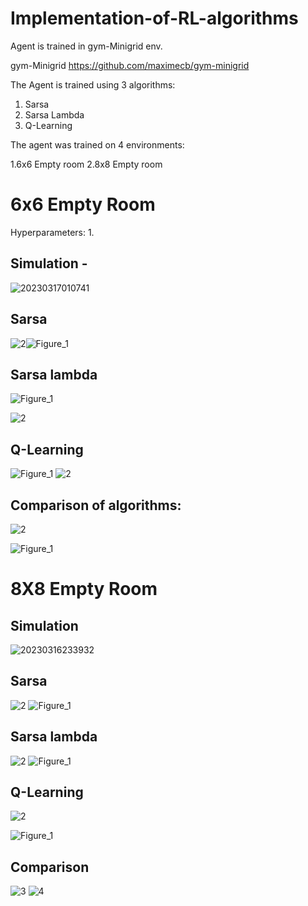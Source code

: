 # Implementation-of-RL-algorithms
Agent is trained in gym-Minigrid env.


gym-Minigrid https://github.com/maximecb/gym-minigrid


The Agent is trained using 3 algorithms:
1. Sarsa 
2. Sarsa Lambda
3. Q-Learning

The agent was trained on 4 environments:

1.6x6 Empty room
2.8x8 Empty room

# 6x6 Empty Room 

Hyperparameters:
1. 
 
## Simulation -
![20230317010741](https://user-images.githubusercontent.com/109021179/225740672-c190c049-6d3c-4bdb-89eb-385cef883bbe.gif)

## Sarsa 
![2](https://user-images.githubusercontent.com/109021179/225892772-2bd66be9-2d5b-42bb-8d4b-95cd336c5dc0.png)![Figure_1](https://user-images.githubusercontent.com/109021179/225892794-a002fb91-fd8b-46c8-b98b-319b07ef198a.png)
## Sarsa lambda
![Figure_1](https://user-images.githubusercontent.com/109021179/225893486-8dc19a07-4042-4c33-80fd-ba95669fa585.png)

![2](https://user-images.githubusercontent.com/109021179/225892980-0232a28c-359a-4a56-9634-ae98fa75036f.png)
## Q-Learning

![Figure_1](https://user-images.githubusercontent.com/109021179/225893145-add080e1-27be-4bba-85e1-c4df0daa5085.png)
![2](https://user-images.githubusercontent.com/109021179/225894014-8c246efb-c8b1-4206-8e27-1389d5a57ed5.png)

## Comparison of algorithms:
![2](https://user-images.githubusercontent.com/109021179/225894395-0668564d-6a84-4d4a-bc09-68690ac1c307.png)

![Figure_1](https://user-images.githubusercontent.com/109021179/225894302-d72ad635-37e7-4980-a8df-b8db5e7b03fb.png)

# 8X8 Empty Room

## Simulation
![20230316233932](https://user-images.githubusercontent.com/109021179/225906097-33634596-6e56-412b-9bee-ab7649075a96.gif)

## Sarsa
![2](https://user-images.githubusercontent.com/109021179/225897340-c8ebe377-f3ea-4fab-a3a7-6e133167f211.png)
![Figure_1](https://user-images.githubusercontent.com/109021179/225897656-38c26c04-9a7b-4307-bafe-6334c729e120.png)
## Sarsa lambda
![2](https://user-images.githubusercontent.com/109021179/225898124-f15d632e-38af-4a12-8b1d-5edce4ebac45.png)
![Figure_1](https://user-images.githubusercontent.com/109021179/225897995-b0a464c5-9738-453d-a7a6-8c39d9404fd8.png)

## Q-Learning
![2](https://user-images.githubusercontent.com/109021179/225899132-52ce2dde-b16f-4652-b8a4-a972f86f5a32.png)

![Figure_1](https://user-images.githubusercontent.com/109021179/225898400-4038c8c1-666f-46c4-aa39-d66a9c8c88f5.png)

## Comparison
![3](https://user-images.githubusercontent.com/109021179/225898613-3f42cd1d-72f7-4957-b800-c01162b2b5c3.png)
![4](https://user-images.githubusercontent.com/109021179/225898677-82e1ac7b-43a1-4ae3-9334-8a4e248e99f6.png)





